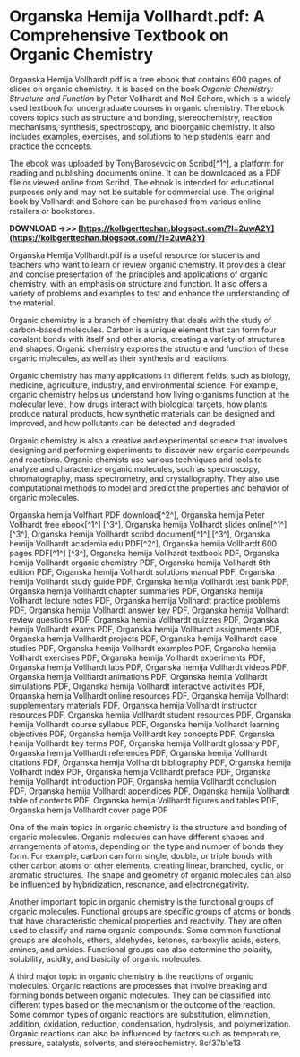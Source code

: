 
 
# Organska Hemija Vollhardt.pdf: A Comprehensive Textbook on Organic Chemistry
 
Organska Hemija Vollhardt.pdf is a free ebook that contains 600 pages of slides on organic chemistry. It is based on the book *Organic Chemistry: Structure and Function* by Peter Vollhardt and Neil Schore, which is a widely used textbook for undergraduate courses in organic chemistry. The ebook covers topics such as structure and bonding, stereochemistry, reaction mechanisms, synthesis, spectroscopy, and bioorganic chemistry. It also includes examples, exercises, and solutions to help students learn and practice the concepts.
 
The ebook was uploaded by TonyBarosevcic on Scribd[^1^], a platform for reading and publishing documents online. It can be downloaded as a PDF file or viewed online from Scribd. The ebook is intended for educational purposes only and may not be suitable for commercial use. The original book by Vollhardt and Schore can be purchased from various online retailers or bookstores.
 
**DOWNLOAD ->>> [https://kolbgerttechan.blogspot.com/?l=2uwA2Y](https://kolbgerttechan.blogspot.com/?l=2uwA2Y)**


 
Organska Hemija Vollhardt.pdf is a useful resource for students and teachers who want to learn or review organic chemistry. It provides a clear and concise presentation of the principles and applications of organic chemistry, with an emphasis on structure and function. It also offers a variety of problems and examples to test and enhance the understanding of the material.
  
Organic chemistry is a branch of chemistry that deals with the study of carbon-based molecules. Carbon is a unique element that can form four covalent bonds with itself and other atoms, creating a variety of structures and shapes. Organic chemistry explores the structure and function of these organic molecules, as well as their synthesis and reactions.
 
Organic chemistry has many applications in different fields, such as biology, medicine, agriculture, industry, and environmental science. For example, organic chemistry helps us understand how living organisms function at the molecular level, how drugs interact with biological targets, how plants produce natural products, how synthetic materials can be designed and improved, and how pollutants can be detected and degraded.
 
Organic chemistry is also a creative and experimental science that involves designing and performing experiments to discover new organic compounds and reactions. Organic chemists use various techniques and tools to analyze and characterize organic molecules, such as spectroscopy, chromatography, mass spectrometry, and crystallography. They also use computational methods to model and predict the properties and behavior of organic molecules.
 
Organska hemija Volfhart PDF download[^2^],  Organska hemija Peter Vollhardt free ebook[^1^] [^3^],  Organska hemija Vollhardt slides online[^1^] [^3^],  Organska hemija Vollhardt scribd document[^1^] [^3^],  Organska hemija Vollhardt academia edu PDF[^2^],  Organska hemija Vollhardt 600 pages PDF[^1^] [^3^],  Organska hemija Vollhardt textbook PDF,  Organska hemija Vollhardt organic chemistry PDF,  Organska hemija Vollhardt 6th edition PDF,  Organska hemija Vollhardt solutions manual PDF,  Organska hemija Vollhardt study guide PDF,  Organska hemija Vollhardt test bank PDF,  Organska hemija Vollhardt chapter summaries PDF,  Organska hemija Vollhardt lecture notes PDF,  Organska hemija Vollhardt practice problems PDF,  Organska hemija Vollhardt answer key PDF,  Organska hemija Vollhardt review questions PDF,  Organska hemija Vollhardt quizzes PDF,  Organska hemija Vollhardt exams PDF,  Organska hemija Vollhardt assignments PDF,  Organska hemija Vollhardt projects PDF,  Organska hemija Vollhardt case studies PDF,  Organska hemija Vollhardt examples PDF,  Organska hemija Vollhardt exercises PDF,  Organska hemija Vollhardt experiments PDF,  Organska hemija Vollhardt labs PDF,  Organska hemija Vollhardt videos PDF,  Organska hemija Vollhardt animations PDF,  Organska hemija Vollhardt simulations PDF,  Organska hemija Vollhardt interactive activities PDF,  Organska hemija Vollhardt online resources PDF,  Organska hemija Vollhardt supplementary materials PDF,  Organska hemija Vollhardt instructor resources PDF,  Organska hemija Vollhardt student resources PDF,  Organska hemija Vollhardt course syllabus PDF,  Organska hemija Vollhardt learning objectives PDF,  Organska hemija Vollhardt key concepts PDF,  Organska hemija Vollhardt key terms PDF,  Organska hemija Vollhardt glossary PDF,  Organska hemija Vollhardt references PDF,  Organska hemija Vollhardt citations PDF,  Organska hemija Vollhardt bibliography PDF,  Organska hemija Vollhardt index PDF,  Organska hemija Vollhardt preface PDF,  Organska hemija Vollhardt introduction PDF,  Organska hemija Vollhardt conclusion PDF,  Organska hemija Vollhardt appendices PDF,  Organska hemija Vollhardt table of contents PDF,  Organska hemija Vollhardt figures and tables PDF,  Organska hemija Vollhardt cover page PDF
  
One of the main topics in organic chemistry is the structure and bonding of organic molecules. Organic molecules can have different shapes and arrangements of atoms, depending on the type and number of bonds they form. For example, carbon can form single, double, or triple bonds with other carbon atoms or other elements, creating linear, branched, cyclic, or aromatic structures. The shape and geometry of organic molecules can also be influenced by hybridization, resonance, and electronegativity.
 
Another important topic in organic chemistry is the functional groups of organic molecules. Functional groups are specific groups of atoms or bonds that have characteristic chemical properties and reactivity. They are often used to classify and name organic compounds. Some common functional groups are alcohols, ethers, aldehydes, ketones, carboxylic acids, esters, amines, and amides. Functional groups can also determine the polarity, solubility, acidity, and basicity of organic molecules.
 
A third major topic in organic chemistry is the reactions of organic molecules. Organic reactions are processes that involve breaking and forming bonds between organic molecules. They can be classified into different types based on the mechanism or the outcome of the reaction. Some common types of organic reactions are substitution, elimination, addition, oxidation, reduction, condensation, hydrolysis, and polymerization. Organic reactions can also be influenced by factors such as temperature, pressure, catalysts, solvents, and stereochemistry.
 8cf37b1e13
 
